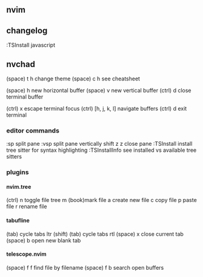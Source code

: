 ## nvim

## changelog
:TSInstall javascript


## nvchad

(space) t h		change theme
(space) c h		see cheatsheet

(space) h		new horizontal buffer
(space) v		new vertical buffer
(ctrl)  d		close terminal buffer

(ctrl) x        escape terminal focus
(ctrl) [h, j, k, l]	navigate buffers
(ctrl) d        exit terminal

### editor commands

:sp				split pane
:vsp			split pane vertically
shift z z       close pane
:TSInstall		install tree sitter for syntax highlighting
:TSInstallInfo	see installed vs available tree sitters

### plugins

#### nvim.tree
(ctrl) n		toggle file tree
m				(book)mark file
a				create new file
c				copy file
p				paste file
r				rename file

#### tabufline
(tab)			cycle tabs ltr
(shift) (tab)	cycle tabs rtl
(space) x       close current tab
(space) b       open new blank tab

#### telescope.nvim
(space) f f		find file by filename
(space) f b		search open buffers
